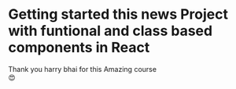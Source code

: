 # Getting started this news Project with funtional and class based components in React

Thank you harry bhai for this Amazing course\
😍
